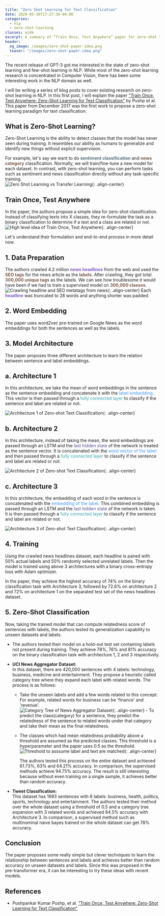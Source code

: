```yaml
---
title: "Zero Shot Learning for Text Classification"
date: 2020-05-30T17:27:30-04:00
categories:
  - nlp
  - zero-shot-learning
classes: wide
excerpt: A summary of “Train Once, Test Anywhere” paper for zero-shot text classification
header:
  og_image: /images/zero-shot-paper-idea.png
  teaser: "/images/zero-shot-paper-idea.png"
---
```


The recent release of GPT-3 got me interested in the state of zero-shot learning and few-shot learning in NLP. While most of the zero-shot learning research is concentrated in Computer Vision, there has been some interesting work in the NLP domain as well.

I will be writing a series of blog posts to cover existing research on zero-shot learning in NLP. In this first post, I will explain the paper ["Train Once, Test Anywhere: Zero-Shot Learning for Text Classification"](https://arxiv.org/abs/1712.05972) by Pushp et al. This paper from December 2017 was the first work to propose a zero-shot learning paradigm for text classification.

## What is Zero-Shot Learning?

Zero-Shot Learning is the ability to detect classes that the model has never seen during training. It resembles our ability as humans to generalize and identify new things without explicit supervision.

For example, let's say we want to do <span style="color: #546E7A; font-weight: bold;">sentiment classification</span> and <span style="color: #795548; font-weight: bold;">news category</span> classification. Normally, we will train/fine-tune a new model for each dataset. In contrast, with zero-shot learning, you can perform tasks such as sentiment and news classification directly without any task-specific training.  
![Zero Shot Learning vs Transfer Learning](/images/zero-shot-vs-transfer.png){: .align-center}

## Train Once, Test Anywhere

In the paper, the authors propose a simple idea for zero-shot classification. Instead of classifying texts into X classes, they re-formulate the task as a binary classification to determine if a text and a class are related or not.  
![High level idea of Train Once, Test Anywhere](/images/zero-shot-paper-idea.png){: .align-center}

Let's understand their formulation and end-to-end process in more detail now.

## 1. Data Preparation

The authors crawled 4.2 million <span style="color: #7E57C2; font-weight: bold;">news headlines</span> from the web and used the <span style="color: #795548; font-weight: bold;">SEO tags</span> for the news article as the <span style="color: #795548; font-weight: bold;">labels</span>. After crawling, they got total <span style="color: #795548; font-weight: bold;">300,000 unique tags</span> as the labels. We can see how troublesome it would have been if we had to train a supervised model on <span style="color: #795548; font-weight: bold;">300,000 classes</span>.
![Crawling headline and SEO metatags from news](/images/zero-shot-data-crawling.png){: .align-center}
Each <span style="color: #7E57C2; font-weight: bold;">headline</span> was truncated to 28 words and anything shorter was padded.

## 2. Word Embedding

The paper uses word2vec pre-trained on Google News as the word embeddings for both the sentences as well as the labels.

## 3. Model Architecture

The paper proposes three different architecture to learn the relation between sentence and label embeddings.

## a. Architecture 1

In this architecture, we take the mean of word embeddings in the sentence as the sentence embedding and concatenate it with the <span style="color: #4396f3;">label embedding</span>. This vector is then passed through a <span style="color: #36a4ab;">fully connected layer</span> to classify if the sentence and label are related or not.

![Architecture 1 of Zero-shot Text Classification](/images/zero-shot-architecture-1.png){: .align-center}

## b. Architecture 2

In this architecture, instead of taking the mean, the word embeddings are passed through an LSTM and the <span style="color: #554f92;">last hidden state</span> of the network is treated as the sentence vector. It is concatenated with the <span style="color: #4396f3;">word vector of the label</span> and then passed through a <span style="color: #36a4ab;">fully connected layer</span> to classify if the sentence and label are related or not.

![Architecture 2 of Zero-shot Text Classification](/images/zero-shot-architecture-2.png){: .align-center}

## c. Architecture 3

In this architecture, the embedding of each word in the sentence is concatenated with the <span style="color: #4396f3;">embedding of the label</span>. This combined embedding is passed through an LSTM and the <span style="color: #554f92;">last hidden state</span> of the network is taken. It is then passed through a <span style="color: #36a4ab;">fully connected layer</span> to classify if the sentence and label are related or not.

![Architecture 3 of Zero-shot Text Classification](/images/zero-shot-architecture-3.png){: .align-center}

## 4. Training

Using the crawled news headlines dataset, each headline is paired with 50% actual labels and 50% randomly selected unrelated labels. Then the model is trained using above 3 architectures with a binary cross-entropy loss with Adam optimizer.

In the paper, they achieve the highest accuracy of 74% on the binary classification task with Architecture 3, followed by 72.6% on architecture 2 and 72% on architecture 1 on the separated test set of the news headlines dataset.

## 5. Zero-Shot Classification

Now, taking the trained model that can compute relatedness score of sentences with labels, the authors tested its generalization capability to unseen datasets and labels.

- The authors tested their model on a hold-out test set containing labels not present during training. They achieve 78%, 76% and 81% accuracy on the binary classification task with architecture 1, 2 and 3 respectively.
- **UCI News Aggregator Dataset:**  
  In this dataset, there are 420,000 sentences with 4 labels: technology, business, medicine and entertainment. They propose a heuristic called category tree where they expand each label with related words. The process is as follows:

  - Take the unseen labels and add a few words related to this concept. For example, related words for business can be 'finance' and 'revenue'.  
    ![Category Tree of News Aggregator Dataset](/images/zero-shot-category-tree.png){: .align-center} - To predict the class(category) for a sentence, they predict the relatedness of the sentence to related words under that category and take their mean as the final relatedness.
  - The classes which had mean relatedness probability above a threshold are assumed as the predicted classes. This threshold is a hyperparameter and the paper uses 0.5 as the threshold.  
    ![Threshold to asssume label and text are matched](/images/zero-shot-threshold.png){: .align-center}

    The authors tested this process on the entire dataset and achieved 61.73%, 63% and 64.21% accuracy. In comparison, the supervised methods achieve 94.75% accuracy. The result is still interesting because without even training on a single sample, it achieves better than random accuracy.

- **Tweet Classification:**  
  This dataset has 1993 sentences with 6 labels: business, health, politics, sports, technology and entertainment. The authors tested their method over the whole dataset using a threshold of 0.5 and a category tree expansion with 3 related words and achieved 64.5% accuracy with Architecture 3. In comparison, a supervised method such as multinominal naive bayes trained on the whole dataset can get 78% accuracy.

## Conclusion

The paper proposes some really simple but clever techniques to learn the relationship between sentences and labels and achieves better than random accuracy on unseen datasets and labels. Since this was proposed in the pre-transformer era, it can be interesting to try these ideas with recent models.

## References

- Pushpankar Kumar Pushp, et al. ["Train Once, Test Anywhere: Zero-Shot Learning for Text Classification"](https://arxiv.org/abs/1712.05972)
